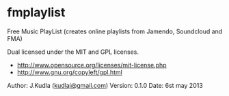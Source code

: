 fmplaylist
==========

Free Music PlayList (creates online playlists from Jamendo, Soundcloud and FMA)

 Dual licensed under the MIT and GPL licenses.
 - http://www.opensource.org/licenses/mit-license.php
  - http://www.gnu.org/copyleft/gpl.html

 Author: J.Kudla  (kudlaj@gmail.com)
 Version: 0.1.0
 Date: 6st may 2013
